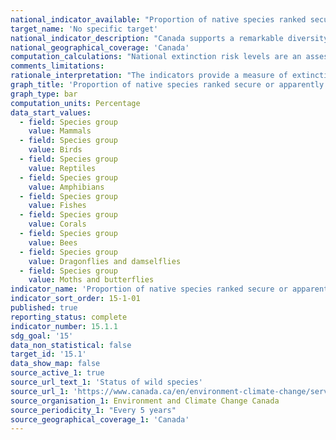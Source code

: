 ```yaml
---
national_indicator_available: "Proportion of native species ranked secure or apparently secure according to the national extinction risk level"
target_name: 'No specific target'
national_indicator_description: "Canada supports a remarkable diversity of life. About 80 000 species are known to exist in Canada, excluding bacteria and viruses. However, wild species face a variety of threats, including the loss, fragmentation and degradation of habitat; pollution; overexploitation; and fishery bycatch and other incidental loss due to resource harvesting."
national_geographical_coverage: 'Canada'
computation_calculations: "National extinction risk levels are an assessment of the likelihood that a species will disappear from Canada (become extirpated). Risk levels are based on the rarity of the species, recent trends in population size and distribution, and the threats that are present. The proportion of assessed species in each risk category is reported. Also reported is the proportion of species for which the extinction risk is known versus the total number of known species.Footnote4 Species that are not native to Canada are labelled as exotic and not assessed for extinction risk."
comments_limitations:
rationale_interpretation: "The indicators provide a measure of extinction risk and an indication of the overall state of biodiversity in Canada, since the loss of a species is a loss of biodiversity. The leading cause of biodiversity loss in Canada and around the world is the loss of habitat to human development. Direct threats such as habitat loss and overharvest can be mitigated through actions such as habitat protection and harvest regulation. Wild species also face the indirect effects of human activities, including invasive species, new diseases, and climate change. Exotic species can become invasive and alter how ecosystems function."
graph_title: 'Proportion of native species ranked secure or apparently secure, by species'
graph_type: bar
computation_units: Percentage
data_start_values:
  - field: Species group
    value: Mammals
  - field: Species group
    value: Birds
  - field: Species group
    value: Reptiles
  - field: Species group
    value: Amphibians
  - field: Species group
    value: Fishes
  - field: Species group
    value: Corals
  - field: Species group
    value: Bees
  - field: Species group
    value: Dragonflies and damselflies
  - field: Species group
    value: Moths and butterflies
indicator_name: 'Proportion of native species ranked secure or apparently secure according to the national extinction risk level'
indicator_sort_order: 15-1-01
published: true
reporting_status: complete
indicator_number: 15.1.1
sdg_goal: '15'
data_non_statistical: false
target_id: '15.1'
data_show_map: false
source_active_1: true
source_url_text_1: 'Status of wild species'
source_url_1: 'https://www.canada.ca/en/environment-climate-change/services/environmental-indicators/status-wild-species.html'
source_organisation_1: Environment and Climate Change Canada
source_periodicity_1: "Every 5 years"
source_geographical_coverage_1: 'Canada'
---
```


